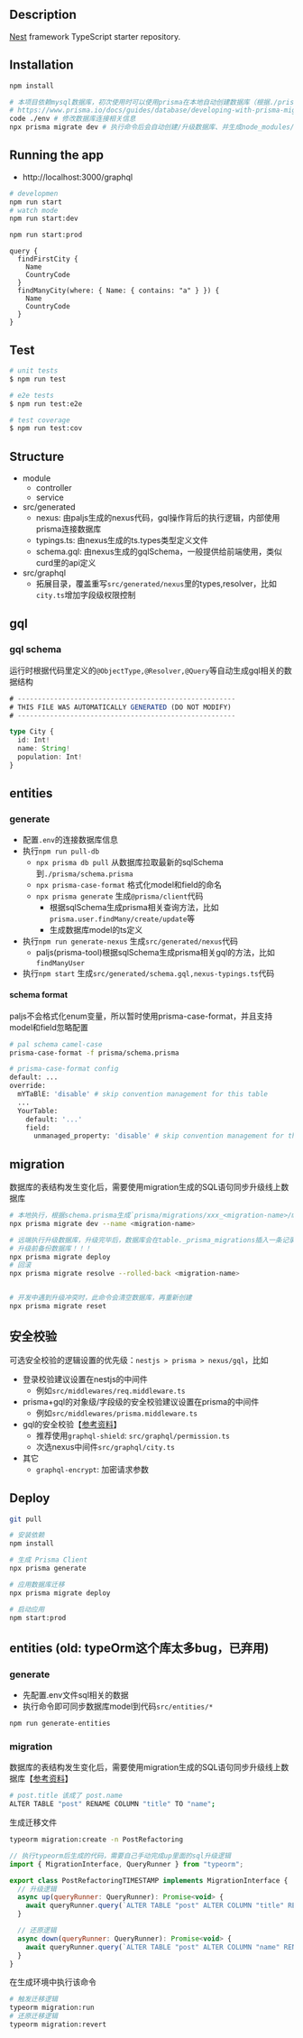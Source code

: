 
## Description

[Nest](https://github.com/nestjs/nest) framework TypeScript starter repository.

## Installation

```bash
npm install

# 本项目依赖mysql数据库，初次使用时可以使用prisma在本地自动创建数据库（根据./prisma/schema.prisma的表结构）
# https://www.prisma.io/docs/guides/database/developing-with-prisma-migrate/troubleshooting-development
code ./env # 修改数据库连接相关信息
npx prisma migrate dev # 执行命令后会自动创建/升级数据库、并生成node_modules/prisma/client
```

## Running the app
* http://localhost:3000/graphql
```bash
# developmen
npm run start
# watch mode
npm run start:dev

npm run start:prod
```
```gql
query {
  findFirstCity {
    Name
    CountryCode
  }
  findManyCity(where: { Name: { contains: "a" } }) {
    Name
    CountryCode
  }
}
```

## Test

```bash
# unit tests
$ npm run test

# e2e tests
$ npm run test:e2e

# test coverage
$ npm run test:cov
```


## Structure
* module
  * controller
  * service
* src/generated
  * nexus: 由paljs生成的nexus代码，gql操作背后的执行逻辑，内部使用prisma连接数据库
  * typings.ts: 由nexus生成的ts.types类型定义文件
  * schema.gql: 由nexus生成的gqlSchema，一般提供给前端使用，类似curd里的api定义
* src/graphql
  * 拓展目录，覆盖重写`src/generated/nexus`里的types,resolver，比如`city.ts`增加字段级权限控制

## gql
### gql schema
运行时根据代码里定义的`@ObjectType,@Resolver,@Query`等自动生成gql相关的数据结构
```ts
# ------------------------------------------------------
# THIS FILE WAS AUTOMATICALLY GENERATED (DO NOT MODIFY)
# ------------------------------------------------------

type City {
  id: Int!
  name: String!
  population: Int!
}
```

## entities
### generate
* 配置`.env`的连接数据库信息
* 执行`npm run pull-db`
  * `npx prisma db pull` 从数据库拉取最新的sqlSchema到`./prisma/schema.prisma`
  * `npx prisma-case-format` 格式化model和field的命名
  * `npx prisma generate` 生成`@prisma/client`代码
    * 根据sqlSchema生成prisma相关查询方法，比如`prisma.user.findMany/create/update`等
    * 生成数据库model的ts定义
* 执行`npm run generate-nexus` 生成`src/generated/nexus`代码
  * paljs(prisma-tool)根据sqlSchema生成prisma相关gql的方法，比如`findManyUser`
* 执行`npm start` 生成`src/generated/schema.gql,nexus-typings.ts`代码

#### schema format
paljs不会格式化enum变量，所以暂时使用prisma-case-format，并且支持model和field忽略配置
```sh
# pal schema camel-case
prisma-case-format -f prisma/schema.prisma
```
```sh
# prisma-case-format config
default: ...
override:
  mYTaBlE: 'disable' # skip convention management for this table
  ...
  YourTable:
    default: '...'
    field:
      unmanaged_property: 'disable' # skip convention management for this field
```


## migration
数据库的表结构发生变化后，需要使用migration生成的SQL语句同步升级线上数据库
```bash
# 本地执行，根据schema.prisma生成`prisma/migrations/xxx_<migration-name>/migration.sql`数据库升级文件
npx prisma migrate dev --name <migration-name>

# 远端执行升级数据库，升级完毕后，数据库会在table._prisma_migrations插入一条记录
# 升级前备份数据库！！！
npx prisma migrate deploy
# 回滚
npx prisma migrate resolve --rolled-back <migration-name>


# 开发中遇到升级冲突时，此命令会清空数据库，再重新创建
npx prisma migrate reset
```


## 安全校验
可选安全校验的逻辑设置的优先级：`nestjs > prisma > nexus/gql`，比如
* 登录校验建议设置在nestjs的中间件
  * 例如`src/middlewares/req.middleware.ts`
* prisma+gql的对象级/字段级的安全校验建议设置在prisma的中间件
  * 例如`src/middlewares/prisma.middleware.ts`
* gql的安全校验【[参考资料](https://dgraph.io/blog/post/graphql-security-best-practices/)】
  * 推荐使用`graphql-shield`: `src/graphql/permission.ts`
  * 次选nexus中间件`src/graphql/city.ts`
* 其它
  * `graphql-encrypt`: 加密请求参数


## Deploy
```sh
git pull

# 安装依赖
npm install

# 生成 Prisma Client
npx prisma generate

# 应用数据库迁移
npx prisma migrate deploy

# 启动应用
npm start:prod
```

## entities (old: typeOrm这个库太多bug，已弃用)
### generate
* 先配置.env文件sql相关的数据
* 执行命令即可同步数据库model到代码`src/entities/*`
```bash
npm run generate-entities
```
### migration
数据库的表结构发生变化后，需要使用migration生成的SQL语句同步升级线上数据库【[参考资料](https://typeorm.bootcss.com/migrations)】
```sh
# post.title 该成了 post.name
ALTER TABLE "post" RENAME COLUMN "title" TO "name";
```

生成迁移文件
```sh
typeorm migration:create -n PostRefactoring
```
```js
// 执行typeorm后生成的代码，需要自己手动完成up里面的sql升级逻辑
import { MigrationInterface, QueryRunner } from "typeorm";

export class PostRefactoringTIMESTAMP implements MigrationInterface {
  // 升级逻辑
  async up(queryRunner: QueryRunner): Promise<void> {
    await queryRunner.query(`ALTER TABLE "post" ALTER COLUMN "title" RENAME TO "name"`);
  }

  // 还原逻辑
  async down(queryRunner: QueryRunner): Promise<void> {
    await queryRunner.query(`ALTER TABLE "post" ALTER COLUMN "name" RENAME TO "title"`); // 恢复"up"方法所做的事情
  }
}
```


在生成环境中执行该命令
```sh
# 触发迁移逻辑
typeorm migration:run
# 还原迁移逻辑
typeorm migration:revert
```

